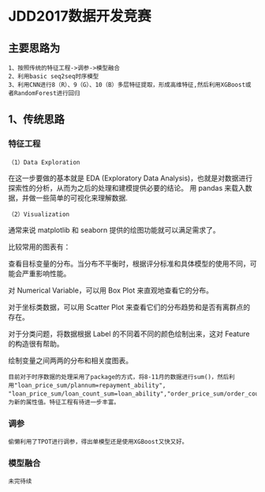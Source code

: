 # JDD2017数据开发竞赛

## 主要思路为

	1、按照传统的特征工程->调参->模型融合
	2、利用basic seq2seq时序模型
    3、利用CNN进行8（R）、9（G）、10（B）多层特征提取，形成高维特征,然后利用XGBoost或者RandomForest进行回归

## 1、传统思路
### 特征工程

	（1）Data Exploration

在这一步要做的基本就是 EDA (Exploratory Data Analysis)，也就是对数据进行探索性的分析，从而为之后的处理和建模提供必要的结论。
用 pandas 来载入数据，并做一些简单的可视化来理解数据.

	（2）Visualization
通常来说 matplotlib 和 seaborn 提供的绘图功能就可以满足需求了。

比较常用的图表有：

查看目标变量的分布。当分布不平衡时，根据评分标准和具体模型的使用不同，可能会严重影响性能。

对 Numerical Variable，可以用 Box Plot 来直观地查看它的分布。

对于坐标类数据，可以用 Scatter Plot 来查看它们的分布趋势和是否有离群点的存在。

对于分类问题，将数据根据 Label 的不同着不同的颜色绘制出来，这对 Feature 的构造很有帮助。

绘制变量之间两两的分布和相关度图表。

    目前对于时序数据的处理采用了package的方式，将8-11月的数据进行sum()，然后利用"loan_price_sum/plannum=repayment_ability", "loan_price_sum/loan_count_sum=loan_ability","order_price_sum/order_count_sum=order_ability","click_count_sum/4=activity_ability"作为新的属性值。特征工程有待进一步丰富。

### 调参

	偷懒利用了TPOT进行调参，得出单模型还是使用XGBoost又快又好。

### 模型融合
	未完待续

